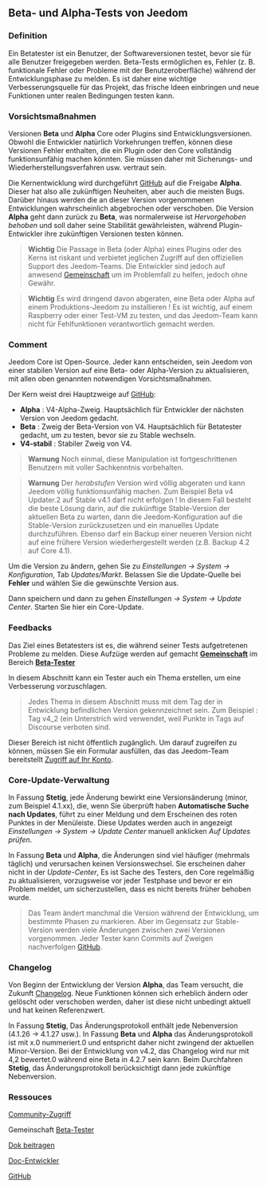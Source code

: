
## Beta- und Alpha-Tests von Jeedom

### Definition

Ein Betatester ist ein Benutzer, der Softwareversionen testet, bevor sie für alle Benutzer freigegeben werden. Beta-Tests ermöglichen es, Fehler (z. B. funktionale Fehler oder Probleme mit der Benutzeroberfläche) während der Entwicklungsphase zu melden. Es ist daher eine wichtige Verbesserungsquelle für das Projekt, das frische Ideen einbringen und neue Funktionen unter realen Bedingungen testen kann. 

### Vorsichtsmaßnahmen

Versionen **Beta** und **Alpha** Core oder Plugins sind Entwicklungsversionen. Obwohl die Entwickler natürlich Vorkehrungen treffen, können diese Versionen Fehler enthalten, die ein Plugin oder den Core vollständig funktionsunfähig machen könnten. Sie müssen daher mit Sicherungs- und Wiederherstellungsverfahren usw. vertraut sein.

Die Kernentwicklung wird durchgeführt [GitHub](https://github.com/jeedom/core) auf die Freigabe **Alpha**. Dieser hat also alle zukünftigen Neuheiten, aber auch die meisten Bugs. Darüber hinaus werden die an dieser Version vorgenommenen Entwicklungen wahrscheinlich abgebrochen oder verschoben. Die Version **Alpha** geht dann zurück zu **Beta**, was normalerweise ist *Hervorgehoben behoben* und soll daher seine Stabilität gewährleisten, während Plugin-Entwickler ihre zukünftigen Versionen testen können.

> **Wichtig**
> Die Passage in Beta (oder Alpha) eines Plugins oder des Kerns ist riskant und verbietet jeglichen Zugriff auf den offiziellen Support des Jeedom-Teams. Die Entwickler sind jedoch auf anwesend [Gemeinschaft](https://community.jeedom.com/) um im Problemfall zu helfen, jedoch ohne Gewähr.

> **Wichtig**
> Es wird dringend davon abgeraten, eine Beta oder Alpha auf einem Produktions-Jeedom zu installieren ! Es ist wichtig, auf einem Raspberry oder einer Test-VM zu testen, und das Jeedom-Team kann nicht für Fehlfunktionen verantwortlich gemacht werden.

### Comment

Jeedom Core ist Open-Source. Jeder kann entscheiden, sein Jeedom von einer stabilen Version auf eine Beta- oder Alpha-Version zu aktualisieren, mit allen oben genannten notwendigen Vorsichtsmaßnahmen.

Der Kern weist drei Hauptzweige auf [GitHub](https://github.com/jeedom/core):

-  **Alpha** : V4-Alpha-Zweig. Hauptsächlich für Entwickler der nächsten Version von Jeedom gedacht.
-  **Beta** : Zweig der Beta-Version von V4. Hauptsächlich für Betatester gedacht, um zu testen, bevor sie zu Stable wechseln.
-  **V4-stabil** : Stabiler Zweig von V4.

> **Warnung**
> Noch einmal, diese Manipulation ist fortgeschrittenen Benutzern mit voller Sachkenntnis vorbehalten.

> **Warnung**
> Der *herabstufen* Version wird völlig abgeraten und kann Jeedom völlig funktionsunfähig machen. Zum Beispiel Beta v4 Updater.2 auf Stable v4.1 darf nicht erfolgen ! In diesem Fall besteht die beste Lösung darin, auf die zukünftige Stable-Version der aktuellen Beta zu warten, dann die Jeedom-Konfiguration auf die Stable-Version zurückzusetzen und ein manuelles Update durchzuführen. Ebenso darf ein Backup einer neueren Version nicht auf eine frühere Version wiederhergestellt werden (z.B. Backup 4.2 auf Core 4.1).

Um die Version zu ändern, gehen Sie zu *Einstellungen → System → Konfiguration*, Tab *Updates/Markt*. Belassen Sie die Update-Quelle bei **Fehler** und wählen Sie die gewünschte Version aus.

Dann speichern und dann zu gehen *Einstellungen → System → Update Center*. Starten Sie hier ein Core-Update.

### Feedbacks

Das Ziel eines Betatesters ist es, die während seiner Tests aufgetretenen Probleme zu melden.
Diese Aufzüge werden auf gemacht **[Gemeinschaft](https://community.jeedom.com/)** im Bereich **[Beta-Tester](https://community.jeedom.com/c/salon-des-beta-testeurs/6)**

In diesem Abschnitt kann ein Tester auch ein Thema erstellen, um eine Verbesserung vorzuschlagen.

> Jedes Thema in diesem Abschnitt muss mit dem Tag der in Entwicklung befindlichen Version gekennzeichnet sein. Zum Beispiel : Tag v4_2 (ein Unterstrich wird verwendet, weil Punkte in Tags auf Discourse verboten sind.

Dieser Bereich ist nicht öffentlich zugänglich. Um darauf zugreifen zu können, müssen Sie ein Formular ausfüllen, das das Jeedom-Team bereitstellt [Zugriff auf Ihr Konto](https://blog.jeedom.com/jeedom-partenaire-beta-testeur/).

### Core-Update-Verwaltung

In Fassung **Stetig**, jede Änderung bewirkt eine Versionsänderung (minor, zum Beispiel 4.1.xx), die, wenn Sie überprüft haben **Automatische Suche nach Updates**, führt zu einer Meldung und dem Erscheinen des roten Punktes in der Menüleiste. Diese Updates werden auch in angezeigt *Einstellungen → System → Update Center* manuell anklicken *Auf Updates prüfen*.

In Fassung **Beta** und **Alpha**, die Änderungen sind viel häufiger (mehrmals täglich) und verursachen keinen Versionswechsel. Sie erscheinen daher nicht in der *Update-Center*, Es ist Sache des Testers, den Core regelmäßig zu aktualisieren, vorzugsweise vor jeder Testphase und bevor er ein Problem meldet, um sicherzustellen, dass es nicht bereits früher behoben wurde.

> Das Team ändert manchmal die Version während der Entwicklung, um bestimmte Phasen zu markieren. Aber im Gegensatz zur Stable-Version werden viele Änderungen zwischen zwei Versionen vorgenommen. Jeder Tester kann Commits auf Zweigen nachverfolgen [GitHub](https://github.com/jeedom/core).

### Changelog

Von Beginn der Entwicklung der Version **Alpha**, das Team versucht, die Zukunft [Changelog](/fr_FR/core/#VERSION#/Änderungsprotokoll). Neue Funktionen können sich erheblich ändern oder gelöscht oder verschoben werden, daher ist diese nicht unbedingt aktuell und hat keinen Referenzwert.

In Fassung **Stetig**, Das Änderungsprotokoll enthält jede Nebenversion (4.1.26 -> 4.1.27 usw.). In Fassung **Beta** und **Alpha** das Änderungsprotokoll ist mit x.0 nummeriert.0 und entspricht daher nicht zwingend der aktuellen Minor-Version. Bei der Entwicklung von v4.2, das Changelog wird nur mit 4,2 bewertet.0 während eine Beta in 4.2.7 sein kann. Beim Durchfahren **Stetig**, das Änderungsprotokoll berücksichtigt dann jede zukünftige Nebenversion.

### Ressouces

 [Community-Zugriff](https://blog.jeedom.com/jeedom-partenaire-beta-testeur/)
 
Gemeinschaft [Beta-Tester](https://community.jeedom.com/c/salon-des-beta-testeurs/6)

[Dok beitragen](/de_DE/contribute/)

[Doc-Entwickler](/de_DE/dev/)

[GitHub](https://github.com/jeedom/core)
